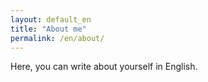 ```yaml
---
layout: default_en
title: "About me"
permalink: /en/about/
---
```

Here, you can write about yourself in English.